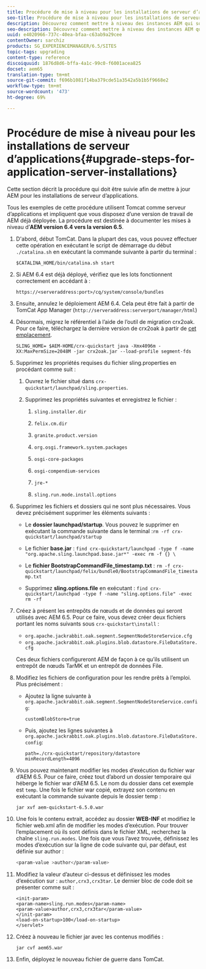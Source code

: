 ```yaml
---
title: Procédure de mise à niveau pour les installations de serveur d’applications
seo-title: Procédure de mise à niveau pour les installations de serveur d’applications
description: Découvrez comment mettre à niveau des instances AEM qui sont déployées par le biais de serveurs d’applications.
seo-description: Découvrez comment mettre à niveau des instances AEM qui sont déployées par le biais de serveurs d’applications.
uuid: e4020966-737c-40ea-bfaa-c63ab9a29cee
contentOwner: sarchiz
products: SG_EXPERIENCEMANAGER/6.5/SITES
topic-tags: upgrading
content-type: reference
discoiquuid: 1876d8d6-bffa-4a1c-99c0-f6001acea825
docset: aem65
translation-type: tm+mt
source-git-commit: f696b1081f14ba379cde51a3542a5b1b5f9668e2
workflow-type: tm+mt
source-wordcount: '473'
ht-degree: 69%

---
```



# Procédure de mise à niveau pour les installations de serveur d’applications{#upgrade-steps-for-application-server-installations}

Cette section décrit la procédure qui doit être suivie afin de mettre à jour AEM pour les installations de serveur d’applications.

Tous les exemples de cette procédure utilisent Tomcat comme serveur d’applications et impliquent que vous disposez d’une version de travail de AEM déjà déployée. La procédure est destinée à documenter les mises à niveau d’**AEM version 6.4 vers la version 6.5**.

1. D&#39;abord, début TomCat. Dans la plupart des cas, vous pouvez effectuer cette opération en exécutant le script de démarrage du début `./catalina.sh` en exécutant la commande suivante à partir du terminal :

   ```shell
   $CATALINA_HOME/bin/catalina.sh start
   ```

1. Si AEM 6.4 est déjà déployé, vérifiez que les lots fonctionnent correctement en accédant à :

   ```shell
   https://<serveraddress:port>/cq/system/console/bundles
   ```

1. Ensuite, annulez le déploiement AEM 6.4. Cela peut être fait à partir de TomCat App Manager (`http://serveraddress:serverport/manager/html`)

1. Désormais, migrez le référentiel à l’aide de l’outil de migration crx2oak. Pour ce faire, téléchargez la dernière version de crx2oak à partir de [cet emplacement](https://repo.adobe.com/nexus/content/groups/public/com/adobe/granite/crx2oak).

   ```shell
   SLING_HOME= $AEM-HOME/crx-quickstart java -Xmx4096m -XX:MaxPermSize=2048M -jar crx2oak.jar --load-profile segment-fds
   ```

1. Supprimez les propriétés requises du fichier sling.properties en procédant comme suit :

   1. Ouvrez le fichier situé dans `crx-quickstart/launchpad/sling.properties`.
   1. Supprimez les propriétés suivantes et enregistrez le fichier :

      1. `sling.installer.dir`

      1. `felix.cm.dir`

      1. `granite.product.version`

      1. `org.osgi.framework.system.packages`

      1. `osgi-core-packages`

      1. `osgi-compendium-services`

      1. `jre-*`

      1. `sling.run.mode.install.options`

1. Supprimez les fichiers et dossiers qui ne sont plus nécessaires. Vous devez précisément supprimer les éléments suivants :

   * Le **dossier launchpad/startup**. Vous pouvez le supprimer en exécutant la commande suivante dans le terminal :`rm -rf crx-quickstart/launchpad/startup`

   * Le fichier **base.jar** : `find crx-quickstart/launchpad -type f -name "org.apache.sling.launchpad.base.jar*" -exec rm -f {} \`

   * Le **fichier BootstrapCommandFile_timestamp.txt** : `rm -f crx-quickstart/launchpad/felix/bundle0/BootstrapCommandFile_timestamp.txt`

   * Supprimez **sling.options.file** en exécutant : `find crx-quickstart/launchpad -type f -name "sling.options.file" -exec rm -rf`

1. Créez à présent les entrepôts de nœuds et de données qui seront utilisés avec AEM 6.5. Pour ce faire, vous devez créer deux fichiers portant les noms suivants sous `crx-quickstart\install` :

   * `org.apache.jackrabbit.oak.segment.SegmentNodeStoreService.cfg`
   * `org.apache.jackrabbit.oak.plugins.blob.datastore.FileDataStore.cfg`

   Ces deux fichiers configureront AEM de façon à ce qu’ils utilisent un entrepôt de nœuds TarMK et un entrepôt de données File.

1. Modifiez les fichiers de configuration pour les rendre prêts à l’emploi. Plus précisément :

   * Ajoutez la ligne suivante à `org.apache.jackrabbit.oak.segment.SegmentNodeStoreService.config`:

      ```customBlobStore=true```

   * Puis, ajoutez les lignes suivantes à `org.apache.jackrabbit.oak.plugins.blob.datastore.FileDataStore.config`:

      ```
      path=./crx-quickstart/repository/datastore
      minRecordLength=4096
      ```

1. Vous pouvez maintenant modifier les modes d’exécution du fichier war d’AEM 6.5. Pour ce faire, créez tout d’abord un dossier temporaire qui héberge le fichier war d’AEM 6.5. Le nom du dossier dans cet exemple est `temp`. Une fois le fichier war copié, extrayez son contenu en exécutant la commande suivante depuis le dossier temp :

   ```
   jar xvf aem-quickstart-6.5.0.war
   ```

1. Une fois le contenu extrait, accédez au dossier **WEB-INF** et modifiez le fichier web.xml afin de modifier les modes d’exécution. Pour trouver l’emplacement où ils sont définis dans le fichier XML, recherchez la chaîne `sling.run.modes`. Une fois que vous l’avez trouvée, définissez les modes d’exécution sur la ligne de code suivante qui, par défaut, est définie sur author :

   ```bash
   <param-value >author</param-value>
   ```

1. Modifiez la valeur d’auteur ci-dessus et définissez les modes d’exécution sur : `author,crx3,crx3tar`. Le dernier bloc de code doit se présenter comme suit :

   ```
   <init-param>
   <param-name>sling.run.modes</param-name>
   <param-value>author,crx3,crx3tar</param-value>
   </init-param>
   <load-on-startup>100</load-on-startup>
   </servlet>
   ```

1. Créez à nouveau le fichier jar avec les contenus modifiés :

   ```bash
   jar cvf aem65.war
   ```

1. Enfin, déployez le nouveau fichier de guerre dans TomCat.
